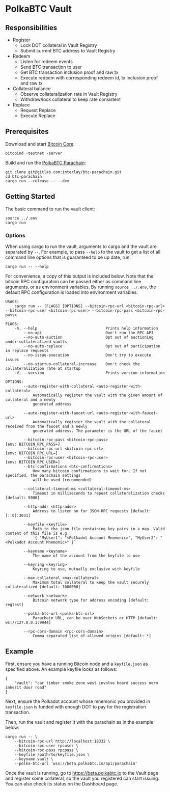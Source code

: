 # PolkaBTC Vault

## Responsibilities

- Register
  - Lock DOT collateral in Vault Registry
  - Submit current BTC address to Vault Registry
- Redeem
  - Listen for redeem events
  - Send BTC transaction to user
  - Get BTC transaction inclusion proof and raw tx
  - Execute redeem with corresponding redeem id, tx inclusion proof and raw tx
- Collateral balance
  - Observe collateralization rate in Vault Registry
  - Withdraw/lock collateral to keep rate consistent
- Replace
  - Request Replace
  - Execute Replace

## Prerequisites

Download and start [Bitcoin Core](https://bitcoin.org/en/bitcoin-core/):

```
bitcoind -testnet -server
```

Build and run the [PolkaBTC Parachain](https://gitlab.com/interlay/btc-parachain):

```
git clone git@gitlab.com:interlay/btc-parachain.git
cd btc-parachain
cargo run --release -- --dev
```

## Getting Started

The basic command to run the vault client:

```
source ../.env
cargo run
```

### Options

When using cargo to run the vault, arguments to cargo and the vault are separated by `--`. For example, to pass `--help` to the vault to get a list of all command line options that is guaranteed to be up date, run:

```
cargo run -- --help
```

For convenience, a copy of this output is included below. Note that the bitcoin RPC configuration can be passed either as command line arguments, or as environment variables. By running `source ../.env`, the default RPC configuration is loaded into environment variables. 

```
USAGE:
    cargo run -- [FLAGS] [OPTIONS] --bitcoin-rpc-url <bitcoin-rpc-url> --bitcoin-rpc-user <bitcoin-rpc-user> --bitcoin-rpc-pass <bitcoin-rpc-pass>

FLAGS:
    -h, --help                              Prints help information
        --no-api                            Don't run the RPC API
        --no-auto-auction                   Opt out of auctioning under-collateralized vaults
        --no-auto-replace                   Opt out of participation in replace requests
        --no-issue-execution                Don't try to execute issues
        --no-startup-collateral-increase    Don't check the collateralization rate at startup
    -V, --version                           Prints version information

OPTIONS:
        --auto-register-with-collateral <auto-register-with-collateral>
            Automatically register the vault with the given amount of collateral and a newly
            generated address

        --auto-register-with-faucet-url <auto-register-with-faucet-url>
            Automatically register the vault with the collateral received from the faucet and a newly
            generated address. The parameter is the URL of the faucet

        --bitcoin-rpc-pass <bitcoin-rpc-pass>                              [env: BITCOIN_RPC_PASS=]
        --bitcoin-rpc-url <bitcoin-rpc-url>                                [env: BITCOIN_RPC_URL=]
        --bitcoin-rpc-user <bitcoin-rpc-user>                              [env: BITCOIN_RPC_USER=]
        --btc-confirmations <btc-confirmations>
            How many bitcoin confirmations to wait for. If not specified, the parachain settings
            will be used (recommended)

        --collateral-timeout-ms <collateral-timeout-ms>
            Timeout in milliseconds to repeat collateralization checks [default: 5000]

        --http-addr <http-addr>
            Address to listen on for JSON-RPC requests [default: [::0]:3031]

        --keyfile <keyfile>
            Path to the json file containing key pairs in a map. Valid content of this file is e.g.
            `{ "MyUser1": "<Polkadot Account Mnemonic>", "MyUser2": "<Polkadot Account Mnemonic>" }`

        --keyname <keyname>
            The name of the account from the keyfile to use

        --keyring <keyring>
            Keyring to use, mutually exclusive with keyfile

        --max-collateral <max-collateral>
            Maximum total collateral to keep the vault securely collateralized [default: 1000000]

        --network <network>
            Bitcoin network type for address encoding [default: regtest]

        --polka-btc-url <polka-btc-url>
            Parachain URL, can be over WebSockets or HTTP [default: ws://127.0.0.1:9944]

        --rpc-cors-domain <rpc-cors-domain>
            Comma separated list of allowed origins [default: *]
```

## Example

First, ensure you have a running Bitcoin node and a `keyfile.json` as specified above. An example keyfile looks as follows:
```
{ 
    "vault": "car timber smoke zone west involve board success norm inherit door road" 
}
```

Next, ensure the Polkadot account whose mnemonic you provided in `keyfile.json` is funded with enough DOT to pay for the registration transaction.

Then, run the vault and register it with the parachain as in the example below:
```
cargo run -- \
    --bitcoin-rpc-url http://localhost:18332 \
    --bitcoin-rpc-user rpcuser \
    --bitcoin-rpc-pass rpcpass \
    --keyfile /path/to/keyfile.json \
    --keyname vault \
    --polka-btc-url 'wss://beta.polkabtc.io/api/parachain'
```

Once the vault is running, go to https://beta.polkabtc.io to the Vault page and register some collateral, so the vault you registered can start issuing. You can also check its status on the Dashboard page.
